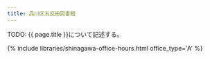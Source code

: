 ```yaml
---
title: 品川区五反田図書館
---
```


TODO: {{ page.title }}について記述する。

{% include libraries/shinagawa-office-hours.html office_type='A' %}
